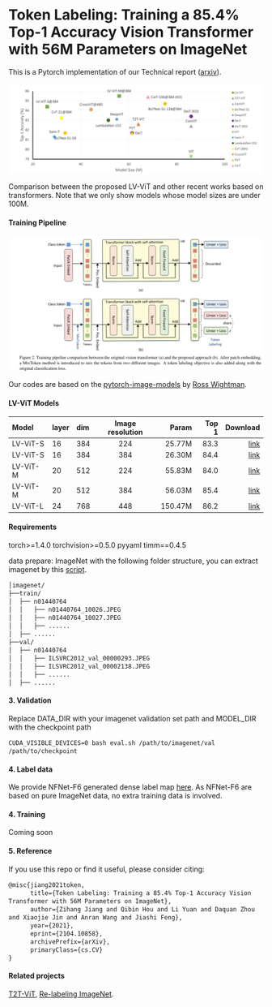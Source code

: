 # Token Labeling: Training a 85.4% Top-1 Accuracy Vision Transformer with 56M Parameters on ImageNet

This is a Pytorch implementation of our Technical report ([arxiv](https://arxiv.org/abs/2104.10858)). 



![Compare](Compare.png)

Comparison between the proposed LV-ViT and other recent works based on transformers. Note that we only show models whose model sizes are under 100M.

#### Training Pipeline

![Pipeline](Pipeline.png)

Our codes are based on the [pytorch-image-models](https://github.com/rwightman/pytorch-image-models) by [Ross Wightman](https://github.com/rwightman).

#### LV-ViT Models

| Model                           | layer | dim  | Image resolution |  Param  | Top 1 |Download |
| :------------------------------ | :---- | :--- | :--------------: |-------: | ----: |   ----: |
| LV-ViT-S                        | 16    | 384  |       224        |  25.77M |  83.3 |[link](https://github.com/zihangJiang/TokenLabeling/releases/download/1.0/lvvit_s-224-83.3.pth.tar) |
| LV-ViT-S                        | 16    | 384  |       384        |  26.30M |  84.4 |[link](https://github.com/zihangJiang/TokenLabeling/releases/download/1.0/lvvit_s-26M-384-84.4.tar) |
| LV-ViT-M                        | 20    | 512  |       224        |  55.83M |  84.0 |[link](https://github.com/zihangJiang/TokenLabeling/releases/download/1.0/lvvit_m-56M-224-84.0.tar) |
| LV-ViT-M                        | 20    | 512  |       384        |  56.03M |  85.4 |[link](https://github.com/zihangJiang/TokenLabeling/releases/download/1.0/lvvit_m-56M-384-85.4.tar) |
| LV-ViT-L                        | 24    | 768  |       448        | 150.47M |  86.2 |[link](https://github.com/zihangJiang/TokenLabeling/releases/download/1.0/lvvit_l-150M-448-86.2.tar) |

#### Requirements

torch>=1.4.0
torchvision>=0.5.0
pyyaml
timm==0.4.5

data prepare: ImageNet with the following folder structure, you can extract imagenet by this [script](https://gist.github.com/BIGBALLON/8a71d225eff18d88e469e6ea9b39cef4).

```
│imagenet/
├──train/
│  ├── n01440764
│  │   ├── n01440764_10026.JPEG
│  │   ├── n01440764_10027.JPEG
│  │   ├── ......
│  ├── ......
├──val/
│  ├── n01440764
│  │   ├── ILSVRC2012_val_00000293.JPEG
│  │   ├── ILSVRC2012_val_00002138.JPEG
│  │   ├── ......
│  ├── ......
```

#### 3. Validation
Replace DATA_DIR with your imagenet validation set path and MODEL_DIR with the checkpoint path
```
CUDA_VISIBLE_DEVICES=0 bash eval.sh /path/to/imagenet/val /path/to/checkpoint
```

#### 4. Label data

We provide NFNet-F6 generated dense label map [here](https://drive.google.com/file/d/1Cat8HQPSRVJFPnBLlfzVE0Exe65a_4zh/view?usp=sharing). As NFNet-F6 are based on pure ImageNet data, no extra training data is involved.


#### 4. Training

Coming soon

#### 5. Reference
If you use this repo or find it useful, please consider citing:
```
@misc{jiang2021token,
      title={Token Labeling: Training a 85.4% Top-1 Accuracy Vision Transformer with 56M Parameters on ImageNet}, 
      author={Zihang Jiang and Qibin Hou and Li Yuan and Daquan Zhou and Xiaojie Jin and Anran Wang and Jiashi Feng},
      year={2021},
      eprint={2104.10858},
      archivePrefix={arXiv},
      primaryClass={cs.CV}
}
```

#### Related projects
[T2T-ViT](https://github.com/yitu-opensource/T2T-ViT/), [Re-labeling ImageNet](https://github.com/naver-ai/relabel_imagenet).
